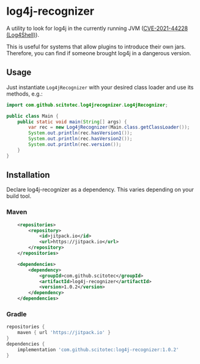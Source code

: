 # log4j-recognizer

A utility to look for log4j in the currently running JVM
([CVE-2021-44228 (Log4Shell)](https://www.cve.org/CVERecord?id=CVE-2021-44228)).

This is useful for systems that allow plugins to introduce their own jars.
Therefore, you can find if someone brought
log4j in a dangerous version.

## Usage

Just instantiate `Log4jRecognizer` with your desired class loader and use its
methods, e.g.:

```java
import com.github.scitotec.log4jrecognizer.Log4jRecognizer;

public class Main {
    public static void main(String[] args) {
        var rec = new Log4jRecognizer(Main.class.getClassLoader());
        System.out.println(rec.hasVersion1());
        System.out.println(rec.hasVersion2());
        System.out.println(rec.version());
    }
}
```

## Installation

Declare log4j-recognizer as a dependency. This varies depending on your build
tool.

### Maven

```xml
    <repositories>
        <repository>
            <id>jitpack.io</id>
            <url>https://jitpack.io</url>
        </repository>
    </repositories>

    <dependencies>
        <dependency>
            <groupId>com.github.scitotec</groupId>
            <artifactId>log4j-recognizer</artifactId>
            <version>1.0.2</version>
        </dependency>
    </dependencies>
```

### Gradle

```groovy
repositories {
    maven { url 'https://jitpack.io' }
}
dependencies {
    implementation 'com.github.scitotec:log4j-recognizer:1.0.2'
}
```
